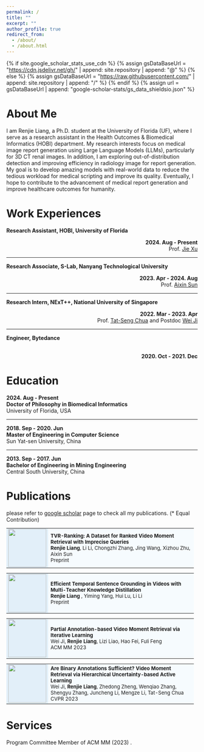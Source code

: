 ```yaml
---
permalink: /
title: ""
excerpt: ""
author_profile: true
redirect_from: 
  - /about/
  - /about.html
---
```


{% if site.google_scholar_stats_use_cdn %}
{% assign gsDataBaseUrl = "https://cdn.jsdelivr.net/gh/" | append: site.repository | append: "@" %}
{% else %}
{% assign gsDataBaseUrl = "https://raw.githubusercontent.com/" | append: site.repository | append: "/" %}
{% endif %}
{% assign url = gsDataBaseUrl | append: "google-scholar-stats/gs_data_shieldsio.json" %}


# About Me
<span class='anchor' id='about-me'></span>

I am Renjie Liang, a Ph.D. student at the University of Florida (UF), where I serve as a research assistant in the Health Outcomes & Biomedical Informatics (HOBI) department. My research interests focus on medical image report generation using Large Language Models (LLMs), particularly for 3D CT renal images. In addition, I am exploring out-of-distribution detection and improving efficiency in radiology image for report generation.
My goal is to develop amazing models with real-world data to reduce the tedious workload for medical scripting and improve its quality. Eventually, I hope to contribute to the advancement of medical report generation and improve healthcare outcomes for humanity.



# Work Experiences

<span class='anchor' id='work-experiences'></span>
<b>Research Assistant, HOBI, University of Florida</b>

<div style="text-align: right;">
    <b>2024. Aug - Present</b>
    <br/>
    Prof. <a href="https://hobi.med.ufl.edu/profile/xu-jie/" target="_blank">Jie Xu</a>
</div>

--- 
<b>Research Associate, S-Lab, Nanyang Technological University</b>

<div style="text-align: right;">
    <b>2023. Apr - 2024. Aug</b>
    <br/>
    Prof. <a href="https://scholar.google.com/citations?user=wyKGVKUAAAAJ&hl=zh-CN" target="_blank">Aixin Sun</a>
</div>

--- 
<b>Research Intern, NExT++, National University of Singapore</b>

<div style="text-align: right;">
    <b>2022. Mar - 2023. Apr</b>
    <br/>
    Prof. <a href="https://scholar.google.com/citations?user=Z9DWCBEAAAAJ&hl=zh-CN&oi=ao" target="_blank">Tat-Seng Chua</a>
    and Postdoc <a href="https://jiwei0523.github.io/" target="_blank">Wei Ji</a>
</div>


---

<b>Engineer, Bytedance</b>

<div style="text-align: right;">
    <br/>
    <b>2020. Oct - 2021. Dec</b>
</div>


         

# Education
<span class='anchor' id='educations'></span>

<div>
  <p><strong>2024. Aug - Present</strong><br>
  <strong>Doctor of Philosophy in Biomedical Informatics</strong><br>
  University of Florida, USA</p>
</div>

<hr>

<div>
  <p><strong>2018. Sep - 2020. Jun</strong><br>
  <strong>Master of Engineering in Computer Science</strong><br>
  Sun Yat-sen University, China</p>
</div>

<hr>

<div>
  <p><strong>2013. Sep - 2017. Jun</strong><br>
  <strong>Bachelor of Engineering in Mining Engineering</strong><br>
  Central South University, China</p>
</div>


  
<!--
# Educations


- Supervised by Prof. [Jie Xu](https://hobi.med.ufl.edu/profile/xu-jie/)
- Research on AI for healthcare



<div style="display: flex; justify-content: space-between; align-items: center;">
    <span style="margin: 0; font-weight: bold;"></span>
    <span style="text-align: right; font-weight: bold;"> </span>
</div>


# Work Experiences
<span class='anchor' id='work-experiences'></span>

<div style="display: flex; justify-content: space-between; align-items: center; width: 100%;">
    <span style="margin: 0; font-weight: bold; flex-grow: 1;">2023. Apr - 2024. Aug</span>
    <span style="margin: 0; font-weight: bold; flex-grow: 1; text-align: right;">Research Associate, S-Lab, NTU</span>
</div>

- Supervised by Prof. [Aixin Sun](https://scholar.google.com/citations?user=wyKGVKUAAAAJ&hl=zh-CN)
- Proposed a novel task, Ranked Video Moment Retrieval, and curated the TVR-Ranking dataset.
      

<div style="display: flex; justify-content: space-between; align-items: center;">
    <span style="margin: 0; font-weight: bold;">2022. Mar - 2023. Apr</span>
    <span style="text-align: right; font-weight: bold;">Research Intern, NExT++, NUS</span>
</div>

- Under the guidance of Prof. [Tat-Seng Chua](https://scholar.google.com/citations?user=Z9DWCBEAAAAJ&hl=zh-CN&oi=ao) and Postdoctoral Fellow [Wei Ji](https://jiwei0523.github.io/).
- Focused on information retrieval for multimodal data.

-->
         

# Publications
<span class='anchor' id='publications'></span>
please refer to [google scholar](https://scholar.google.com/citations?user=1s5SSfkAAAAJ&hl) page to check all my publications. (* Equal Contribution)


<table style="MARGIN-BOTTOM: 10px; FONT-SIZE: 13px; BORDER-COLLAPSE: collapse; TEXT-ALIGN: left; WIDTH: 98%; BACKGROUND-COLOR: #f6fbfe">
  <tbody>
  <tr>
    <td class="left" style="FONT-SIZE: 10px; TEXT-ALIGN: center; WIDTH: 60px; BACKGROUND-COLOR: #e2eff9"><a href="https://arxiv.org/pdf/2407.06597" target="_blank"><img src="./images/pdf.png" width="100" height="100"></a></td>
    <td><span class="title" style="FONT-WEIGHT: bold">TVR-Ranking: A Dataset for Ranked Video Moment Retrieval with  Imprecise  Queries</span> 
      <br> <b>Renjie Liang</b>, Li Li, Chongzhi Zhang, Jing Wang, Xizhou Zhu, Aixin Sun
    <br>Preprint&nbsp;&nbsp; 
  </td> 
  </tr>
 </tbody>
</table>


<table style="MARGIN-BOTTOM: 10px; FONT-SIZE: 13px; BORDER-COLLAPSE: collapse; TEXT-ALIGN: left; WIDTH: 98%; BACKGROUND-COLOR: #f6fbfe">
  <tbody>
  <tr>
    <td class="left" style="FONT-SIZE: 10px; TEXT-ALIGN: center; WIDTH: 60px; BACKGROUND-COLOR: #e2eff9"><a href="https://arxiv.org/pdf/2308.03725.pdf" target="_blank"><img src="./images/pdf.png" width="100" height="100"></a></td>
    <td><span class="title" style="FONT-WEIGHT: bold">Efficient Temporal Sentence Grounding in Videos with Multi-Teacher Knowledge Distillation</span> 
      <br> <b> Renjie Liang </b>, Yiming Yang, Hui Lu, Li Li
    <br>Preprint&nbsp;&nbsp; 
  </td> 
  </tr>
 </tbody>
</table>



<table style="MARGIN-BOTTOM: 10px; FONT-SIZE: 13px; BORDER-COLLAPSE: collapse; TEXT-ALIGN: left; WIDTH: 98%; BACKGROUND-COLOR: #f6fbfe">
  <tbody>
  <tr>
    <td class="left" style="FONT-SIZE: 10px; TEXT-ALIGN: center; WIDTH: 60px; BACKGROUND-COLOR: #e2eff9"><a href="https://liziliao.github.io/papers/ACM_MM_2023_Weakly_VMR.pdf" target="_blank"><img src="./images/pdf.png" width="100" height="100"></a></td>
    <td><span class="title" style="FONT-WEIGHT: bold">Partial Annotation-based Video Moment Retrieval via Iterative Learning</span> 
      <br>Wei Ji, <b>Renjie Liang</b>, Lizi Liao, Hao Fei, Fuli Feng
    <br>ACM MM 2023&nbsp;&nbsp; 
  </td> 
  </tr>
 </tbody>
</table>


<table style="MARGIN-BOTTOM: 10px; FONT-SIZE: 13px; BORDER-COLLAPSE: collapse; TEXT-ALIGN: left; WIDTH: 98%; BACKGROUND-COLOR: #f6fbfe">
  <tbody>
  <tr>
    <td class="left" style="FONT-SIZE: 10px; TEXT-ALIGN: center; WIDTH: 60px; BACKGROUND-COLOR: #e2eff9"><a href="https://openaccess.thecvf.com/content/CVPR2023/papers/Ji_Are_Binary_Annotations_Sufficient_Video_Moment_Retrieval_via_Hierarchical_Uncertainty-Based_CVPR_2023_paper.pdf" target="_blank"><img src="./images/pdf.png" width="100" height="100"></a></td>
    <td><span class="title" style="FONT-WEIGHT: bold">Are Binary Annotations Sufficient? Video Moment Retrieval via Hierarchical Uncertainty-based Active Learning</span> 
      <br> Wei Ji, <b>Renjie Liang</b>, Zhedong Zheng, Wenqiao Zhang, Shengyu Zhang, Juncheng Li, Mengze Li, Tat-Seng Chua
    <br>CVPR 2023&nbsp;&nbsp; 
  </td> 
  </tr>
 </tbody>
</table>


<!--
# Honors and Awards
-->

# Services
<span class='anchor' id='services'></span>
Program Committee Member of ACM MM (2023) .


<br>
<br>
